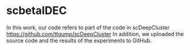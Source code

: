 # scbetaIDEC
In this work, our code refers to part of the code in scDeepCluster https://github.com/ttgump/scDeepCluster
In addition, we uploaded the source code and the results of the experiments to GitHub.
